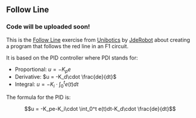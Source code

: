 ## Follow Line

### Code will be uploaded soon!

This is the <a href="https://unibotics.org/academy/exercise/follow_line/">Follow Line</a> exercise from <a href="https://unibotics.org/academy/main">Unibotics</a> by <a href="https://jderobot.github.io/">JdeRobot</a> about creating a program that follows the red line in an F1 circuit.

It is based on the PID controller where PDI stands for:
- Proportional: $u = -K_pe$
- Derivative: $u = -K_d\cdot \frac{de}{dt}$
- Integral: $u = -K_i\cdot \int_0^t e(t)dt$

The formula for the PID is:

$$u = -K_pe-K_i\cdot \int_0^t e(t)dt-K_d\cdot \frac{de}{dt}$$
